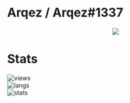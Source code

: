 # Arqez / Arqez#1337

<p align="center">
  <a href="https://github.com/Arqezz">
    <img src="https://discord.c99.nl/widget/theme-4/727566110135812186.png"/>
     </a>
</p>

# Stats
![views](https://komarev.com/ghpvc/?username=Arqezz&style=flat-square&color=yellow) <br>
![langs](https://github-readme-stats.vercel.app/api/top-langs/?username=Arqezz&layout=compact&theme=dark) </br>
![stats](https://github-readme-stats.vercel.app/api?username=Arqezz&show_icons=true&theme=dark)
